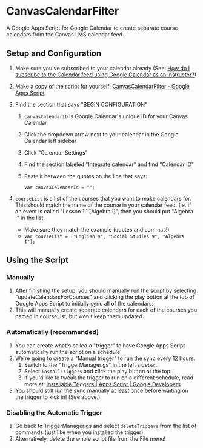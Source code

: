 # CanvasCalendarFilter
A Google Apps Script for Google Calendar to create separate course calendars from the Canvas LMS calendar feed.


## Setup and Configuration
1. Make sure you've subscribed to your calendar already (See: [How do I subscribe to the Calendar feed using Google Calendar as an instructor?](https://community.canvaslms.com/docs/DOC-12793-4152719670))
2. Make a copy of the script for yourself: [CanvasCalendarFilter - Google Apps Script](https://script.google.com/d/1m32NxxZRhK2V4JEUYxFCD5R5RX6cwqbPMHWEsEeI5i2AFXt4L3HXgQm5/edit?usp=sharing)
3. Find the section that says "BEGIN CONFIGURATION"
    1. `canvasCalendarID` is Google Calendar's unique ID for your Canvas Calendar
    2. Click the dropdown arrow next to your calendar in the Google Calendar left sidebar
    3. Click "Calendar Settings"
    4. Find the section labeled "Integrate calendar" and find "Calendar ID"
    5. Paste it between the quotes on the line that says:
        
        `var canvasCalendarId = "";`

4. `courseList` is a list of the courses that you want to make calendars for. This should match the name of the course in your calendar feed. (ie. if an event is called "Lesson 1.1 [Algebra I]", then you should put "Algebra I" in the list.
    * Make sure they match the example (quotes and commas!)
    * `var courseList = ["English 9", "Social Studies 9", "Algebra I"];`


## Using the Script

### Manually
1. After finishing the setup, you should manually run the script by selecting "updateCalendarsForCourses" and clicking the play button at the top of Google Apps Script to initially sync all of the calendars.
2. This will manually create separate calendars for each of the courses you named in courseList, but won't keep them updated.


### Automatically (recommended)
1. You can create what's called a "trigger" to have Google Apps Script automatically run the script on a schedule.
2. We're going to create a "Manual trigger" to run the sync every 12 hours.
    1. Switch to the "TriggerManager.gs" in the left sidebar.
    2. Select `installTriggers` and click the play button at the top: 
    3. If you'd like to tweak the trigger to run on a different schedule, read more at: [Installable Triggers  |  Apps Script  |  Google Developers ](https://developers.google.com/apps-script/guides/triggers/installable#managing_triggers_manually)
3. You should still run the sync manually at least once before waiting on the trigger to kick in! (See above.)

### Disabling the Automatic Trigger
1. Go back to TriggerManager.gs and select `deleteTriggers` from the list of commands (just like when you installed the trigger).
2. Alternatively, delete the whole script file from the File menu!
